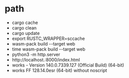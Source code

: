 # path

- cargo cache
- cargo clean
- cargo update
- export RUSTC_WRAPPER=sccache
- wasm-pack build --target web
- time wasm-pack build --target web
- python3 -m http.server
- http://localhost.:8000/index.html
- works - Version 140.0.7339.127 (Official Build) (64-bit)
- works FF 128.14.0esr (64-bit) without noscript
